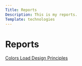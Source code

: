 ```yaml
---
Title: Reports
Description: This is my reports.
Template: technologies
---
```


<div class="grid-reports wrapper-reports">

<div class="box boxtitle">
  <h1> Reports</h1>
</div>

<a href="analysis/01_colors" class="box-color">
Colors
</a>

<a href="analysis/02_load" class="box-load">
Load
</a>

<a href="analysis/03_design_principles" class="box-design">
Design Principles
</a>

</div>